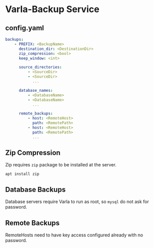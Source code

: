 # Varla-Backup Service


## config.yaml

```yaml
backups:
    - PREFIX: <BackupName>
      destination_dir: <DestinationDir>
      zip_compression: <bool>
      keep_window: <int>

      source_directories:
          - <SourceDir>
          - <SourceDir>
            ...

      database_names:
          - <DatabaseName>
          - <DatabaseName>
            ...

      remote_backups:
          - host: <RemoteHost>
            path: <RemotePath>
          - host: <RemoteHost>
            path: <RemotePath>
            ...
```

## Zip Compression
Zip requires `zip` package to be installed at the server.
```
apt install zip
```

## Database Backups
Database servers require Varla to run as root, so `mysql` do not ask for password.

## Remote Backups
RemoteHosts need to have key access configured already with no password.

